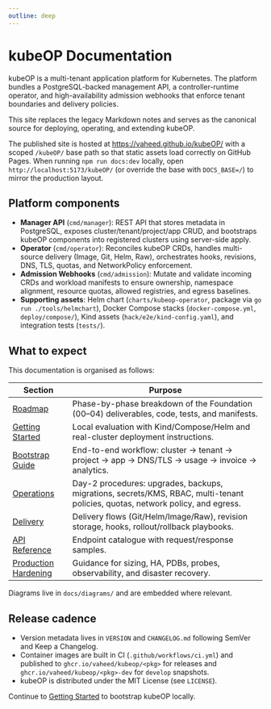 ```yaml
---
outline: deep
---
```


# kubeOP Documentation

kubeOP is a multi-tenant application platform for Kubernetes. The platform bundles a PostgreSQL-backed management API, a controller-runtime operator, and high-availability admission webhooks that enforce tenant boundaries and delivery policies.

This site replaces the legacy Markdown notes and serves as the canonical source for deploying, operating, and extending kubeOP.

The published site is hosted at https://vaheed.github.io/kubeOP/ with a scoped `/kubeOP/` base path so that static assets load
correctly on GitHub Pages. When running `npm run docs:dev` locally, open `http://localhost:5173/kubeOP/` (or override the base
with `DOCS_BASE=/`) to mirror the production layout.

## Platform components

- **Manager API** (`cmd/manager`): REST API that stores metadata in PostgreSQL, exposes cluster/tenant/project/app CRUD, and bootstraps kubeOP components into registered clusters using server-side apply.
- **Operator** (`cmd/operator`): Reconciles kubeOP CRDs, handles multi-source delivery (Image, Git, Helm, Raw), orchestrates hooks, revisions, DNS, TLS, quotas, and NetworkPolicy enforcement.
- **Admission Webhooks** (`cmd/admission`): Mutate and validate incoming CRDs and workload manifests to ensure ownership, namespace alignment, resource quotas, allowed registries, and egress baselines.
- **Supporting assets**: Helm chart (`charts/kubeop-operator`, package via `go run ./tools/helmchart`), Docker Compose stacks (`docker-compose.yml`, `deploy/compose/`), Kind assets (`hack/e2e/kind-config.yaml`), and integration tests (`tests/`).

## What to expect

This documentation is organised as follows:

| Section | Purpose |
| --- | --- |
| [Roadmap](./roadmap.md) | Phase-by-phase breakdown of the Foundation (00–04) deliverables, code, tests, and manifests. |
| [Getting Started](./getting-started.md) | Local evaluation with Kind/Compose/Helm and real-cluster deployment instructions. |
| [Bootstrap Guide](./bootstrap-guide.md) | End-to-end workflow: cluster → tenant → project → app → DNS/TLS → usage → invoice → analytics. |
| [Operations](./operations.md) | Day-2 procedures: upgrades, backups, migrations, secrets/KMS, RBAC, multi-tenant policies, quotas, network policy, and egress. |
| [Delivery](./delivery.md) | Delivery flows (Git/Helm/Image/Raw), revision storage, hooks, rollout/rollback playbooks. |
| [API Reference](./api-reference.md) | Endpoint catalogue with request/response samples. |
| [Production Hardening](./production-hardening.md) | Guidance for sizing, HA, PDBs, probes, observability, and disaster recovery. |

Diagrams live in `docs/diagrams/` and are embedded where relevant.

## Release cadence

- Version metadata lives in `VERSION` and `CHANGELOG.md` following SemVer and Keep a Changelog.
- Container images are built in CI (`.github/workflows/ci.yml`) and published to `ghcr.io/vaheed/kubeop/<pkg>` for releases and `ghcr.io/vaheed/kubeop/<pkg>-dev` for `develop` snapshots.
- kubeOP is distributed under the MIT License (see `LICENSE`).

Continue to [Getting Started](./getting-started.md) to bootstrap kubeOP locally.
